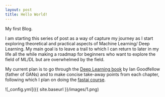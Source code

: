 ```yaml
---
layout: post
title: Hello World!
---
```


My first Blog. 


I am starting this series of post as a way of capture my journey as I start exploring theoretical and practical aspects of Machine Learning/ Deep Learning. My main goal is to leave a trail to which I can return to later in my life all the while making a roadmap for beginners who want to explore the field of ML/DL but are overwhelmed by the field.      

  My current plan is to go through the [Deep Learning book](https://www.deeplearningbook.org) by Ian Goodfellow (father of GANs) and to make concise take-away points from each chapter, following which I plan on doing the [fastai course](https://course.fast.ai/). 


![_config.yml]({{ site.baseurl }}/images/1.png)
